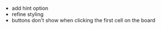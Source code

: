 <!-- Todo -->

-   add hint option
-   refine styling
-   buttons don't show when clicking the first cell on the board
